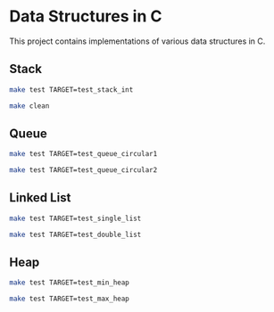 # Data Structures in C
This project contains implementations of various data structures in C.

## Stack
```bash
make test TARGET=test_stack_int

make clean
```

## Queue
```bash
make test TARGET=test_queue_circular1

make test TARGET=test_queue_circular2
```

## Linked List
```bash
make test TARGET=test_single_list

make test TARGET=test_double_list
```

## Heap
```bash
make test TARGET=test_min_heap

make test TARGET=test_max_heap
```

